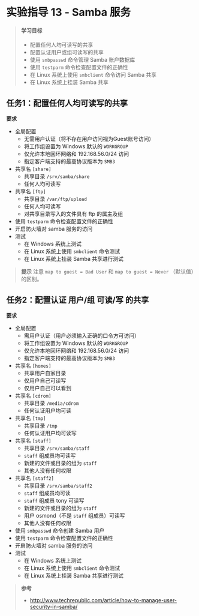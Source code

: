 # 实验指导 13 - Samba 服务

>#### 学习目标
>* 配置任何人均可读写的共享
>* 配置认证用户或组可读写的共享
>* 使用 `smbpasswd` 命令管理 Samba 账户数据库
>* 使用 `testparm` 命令检查配置文件的正确性
>* 在 Linux 系统上使用 `smbclient` 命令访问 Samba 共享
>* 在 Linux 系统上挂装 Samba 共享 

## 任务1：配置任何人均可读写的共享

**要求**
* 全局配置
  * 无需用户认证（将不存在用户访问视为Guest账号访问）
  * 将工作组设置为 Windows 默认的 `WORKGROUP`
  * 仅允许本地回环网络和 192.168.56.0/24 访问
  * 指定客户端支持的最高协议版本为 `SMB3` 
* 共享名 `[share]`
  * 共享目录 `/srv/samba/share`
  * 任何人均可读写
* 共享名 `[ftp]`
  * 共享目录 `/var/ftp/upload`
  * 任何人均可读写
  * 对共享目录写入的文件具有 ftp 的属主及组
* 使用 `testparm` 命令检查配置文件的正确性
* 开启防火墙对 samba 服务的访问
* 测试
  * 在 Windows 系统上测试
  * 在 Linux 系统上使用 `smbclient` 命令测试 
  * 在 Linux 系统上挂装 Samba 共享进行测试 

>**提示** 注意 `map to guest = Bad User` 和 `map to guest = Never` （默认值）的区别。

## 任务2：配置认证 用户/组 可读/写 的共享

**要求**
* 全局配置
  * 需用户认证（用户必须输入正确的口令方可访问）
  * 将工作组设置为 Windows 默认的 `WORKGROUP`
  * 仅允许本地回环网络和 192.168.56.0/24 访问
  * 指定客户端支持的最高协议版本为 `SMB3` 
* 共享名 `[homes]`
  * 共享用户自家目录
  * 仅用户自己可读写
  * 仅用户自己可以看到 
* 共享名 `[cdrom]`
  * 共享目录 `/media/cdrom`
  * 任何认证用户均可读
* 共享名 `[tmp]`
  * 共享目录 `/tmp`
  * 任何认证用户均可读写
* 共享名 `[staff]`
  * 共享目录 `/srv/samba/staff`
  * `staff` 组成员均可读写
  * 新建的文件或目录的组为 `staff`
  * 其他人没有任何权限
* 共享名 `[staff2]`
  * 共享目录 `/srv/samba/staff2`
  * `staff` 组成员均可读
  * `staff` 组成员 tony 可读写
  * 新建的文件或目录的组为 `staff`
  * 用户 osmond（不是 `staff` 组成员）可读写 
  * 其他人没有任何权限
* 使用 `smbpasswd` 命令创建 Samba 用户
* 使用 `testparm` 命令检查配置文件的正确性
* 开启防火墙对 samba 服务的访问
* 测试
  * 在 Windows 系统上测试
  * 在 Linux 系统上使用 `smbclient` 命令测试
  * 在 Linux 系统上挂装 Samba 共享进行测试 


>**参考**
>* http://www.techrepublic.com/article/how-to-manage-user-security-in-samba/
